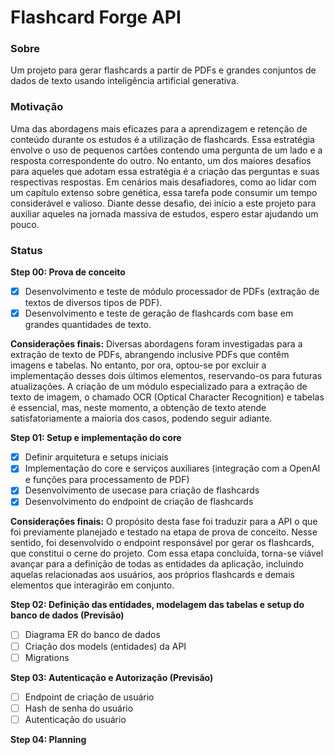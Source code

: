 # Flashcard Forge API

### Sobre

Um projeto para gerar flashcards a partir de PDFs e grandes conjuntos de dados de texto usando inteligência artificial generativa.

### Motivação

Uma das abordagens mais eficazes para a aprendizagem e retenção de conteúdo durante os estudos é a utilização de flashcards.
Essa estratégia envolve o uso de pequenos cartões contendo uma pergunta de um lado e a resposta correspondente do outro. No entanto,
um dos maiores desafios para aqueles que adotam essa estratégia é a criação das perguntas e suas respectivas respostas.
Em cenários mais desafiadores, como ao lidar com um capítulo extenso sobre genética, essa tarefa pode consumir um tempo considerável e valioso.
Diante desse desafio, dei início a este projeto para auxiliar aqueles na jornada massiva de estudos, espero estar ajudando um pouco.

### Status

**Step 00: Prova de conceito**
- [x] Desenvolvimento e teste de módulo processador de PDFs (extração de textos de diversos tipos de PDF).
- [x] Desenvolvimento e teste de geração de flashcards com base em grandes quantidades de texto.

**Considerações finais:** Diversas abordagens foram investigadas para a extração de texto de PDFs, abrangendo inclusive PDFs que contêm imagens
e tabelas. No entanto, por ora, optou-se por excluir a implementação desses dois últimos elementos, reservando-os para
futuras atualizações. A criação de um módulo especializado para a extração de texto de imagem, o chamado OCR (Optical Character Recognition)
e tabelas é essencial, mas, neste momento, a obtenção de texto atende satisfatoriamente a maioria dos casos, podendo seguir adiante.
      
**Step 01: Setup e implementação do core**
- [x] Definir arquitetura e setups iniciais
- [x] Implementação do core e serviços auxiliares (integração com a OpenAI e funções para processamento de PDF)
- [x] Desenvolvimento de usecase para criação de flashcards
- [x] Desenvolvimento do endpoint de criação de flashcards

**Considerações finais:** O propósito desta fase foi traduzir para a API o que foi previamente planejado e testado na etapa de prova de conceito. Nesse sentido, foi desenvolvido o endpoint responsável por gerar os flashcards, que constitui o cerne do projeto. Com essa etapa concluída, torna-se viável avançar para a definição de todas as entidades da aplicação, incluindo aquelas relacionadas aos usuários, aos próprios flashcards e demais elementos que interagirão em conjunto.

**Step 02: Definição das entidades, modelagem das tabelas e setup do banco de dados (Previsão)**

- [ ] Diagrama ER do banco de dados
- [ ] Criação dos models (entidades) da API
- [ ] Migrations

**Step 03: Autenticação e Autorização (Previsão)**

- [ ] Endpoint de criação de usuário
- [ ] Hash de senha do usuário
- [ ] Autenticação do usuário

**Step 04: Planning** <img src="https://media.tenor.com/On7kvXhzml4AAAAj/loading-gif.gif" width="15" height="15" style="vertical-align: middle;">












